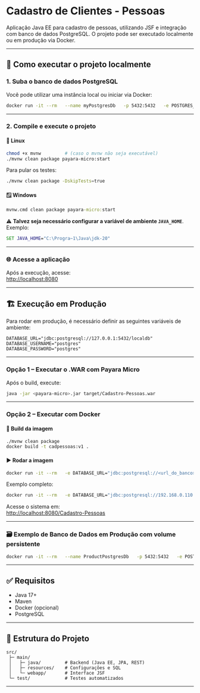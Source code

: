 
# Cadastro de Clientes - Pessoas

Aplicação Java EE para cadastro de pessoas, utilizando JSF e integração com banco de dados PostgreSQL. O projeto pode ser executado localmente ou em produção via Docker.

---

## 🚀 Como executar o projeto localmente

### 1. Suba o banco de dados PostgreSQL

Você pode utilizar uma instância local ou iniciar via Docker:

```bash
docker run -it --rm   --name myPostgresDb   -p 5432:5432   -e POSTGRES_USER=postgres   -e POSTGRES_PASSWORD=postgres   -e POSTGRES_DB=localdb   -d postgres
```

---

### 2. Compile e execute o projeto

#### 🔧 Linux

```bash
chmod +x mvnw         # (caso o mvnw não seja executável)
./mvnw clean package payara-micro:start
```

Para pular os testes:

```bash
./mvnw clean package -DskipTests=true
```

#### 🪟 Windows

```cmd
mvnw.cmd clean package payara-micro:start
```

⚠️ **Talvez seja necessário configurar a variável de ambiente `JAVA_HOME`**. Exemplo:

```cmd
SET JAVA_HOME="C:\Progra~1\Java\jdk-20"
```

---

### 🌐 Acesse a aplicação

Após a execução, acesse:  
[http://localhost:8080](http://localhost:8080)

---

## 🏗️ Execução em Produção

Para rodar em produção, é necessário definir as seguintes variáveis de ambiente:

```env
DATABASE_URL="jdbc:postgresql://127.0.0.1:5432/localdb"
DATABASE_USERNAME="postgres"
DATABASE_PASSWORD="postgres"
```

---

### Opção 1 – Executar o .WAR com Payara Micro

Após o build, execute:

```bash
java -jar <payara-micro>.jar target/Cadastro-Pessoas.war
```

---

### Opção 2 – Executar com Docker

#### 🔨 Build da imagem

```bash
./mvnw clean package
docker build -t cadpessoas:v1 .
```

#### ▶️ Rodar a imagem

```bash
docker run -it --rm   -e DATABASE_URL="jdbc:postgresql://<url_do_banco>"   -e DATABASE_USERNAME="<usuario>"   -e DATABASE_PASSWORD="<senha>"   -p 8080:8080 cadpessoas:v1
```

Exemplo completo:

```bash
docker run -it --rm   -e DATABASE_URL="jdbc:postgresql://192.168.0.110:5432/localdb"   -e DATABASE_USERNAME="postgres"   -e DATABASE_PASSWORD="postgres"   -p 8080:8080 cadpessoas:v1
```

Acesse o sistema em:  
[http://localhost:8080/Cadastro-Pessoas](http://localhost:8080/Cadastro-Pessoas)

---

### 🗃️ Exemplo de Banco de Dados em Produção com volume persistente

```bash
docker run -it --rm   --name ProductPostgresDb   -p 5432:5432   -e POSTGRES_USER=postgres   -e POSTGRES_PASSWORD=sudodb   -e POSTGRES_DB=customerdb   -e PGDATA=/var/lib/postgresql/data/pgdata   -v C:/Users/UTFPR/Downloads/dados:/var/lib/postgresql/data   -d postgres
```

---

## ✅ Requisitos

- Java 17+
- Maven
- Docker (opcional)
- PostgreSQL

---

## 📁 Estrutura do Projeto

```
src/
 ├─ main/
 │   ├─ java/         # Backend (Java EE, JPA, REST)
 │   ├─ resources/    # Configurações e SQL
 │   └─ webapp/       # Interface JSF
 └─ test/             # Testes automatizados
```

---

